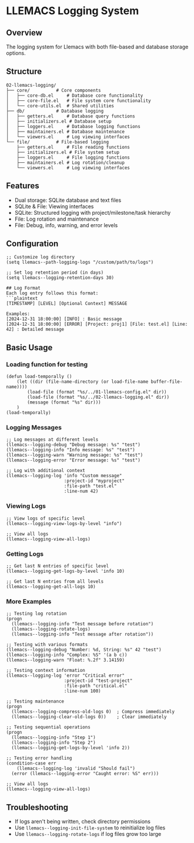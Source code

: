<!-- ---
!-- title: 2024-12-31 18:04:30
!-- author: ywata-note-win
!-- date: /home/ywatanabe/.dotfiles/.emacs.d/lisp/llemacs/llemacs.el/02-llemacs-logging/README.md
!-- --- -->

# LLEMACS Logging System

## Overview
The logging system for Llemacs with both file-based and database storage options.

## Structure
```
02-llemacs-logging/
├── core/          # Core components
│   ├── core-db.el     # Database core functionality
│   ├── core-file.el   # File system core functionality
│   └── core-utils.el  # Shared utilities
├── db/            # Database logging
│   ├── getters.el     # Database query functions
│   ├── initializers.el # Database setup
│   ├── loggers.el     # Database logging functions
│   ├── maintainers.el # Database maintenance
│   └── viewers.el     # Log viewing interfaces
└── file/          # File-based logging
    ├── getters.el     # File reading functions
    ├── initializers.el # File system setup
    ├── loggers.el     # File logging functions
    ├── maintainers.el # Log rotation/cleanup
    └── viewers.el     # Log viewing interfaces
```

## Features
- Dual storage: SQLite database and text files
- SQLite & File: Viewing interfaces
- SQLite: Structured logging with project/milestone/task hierarchy
- File: Log rotation and maintenance
- File: Debug, info, warning, and error levels

## Configuration
```elisp
;; Customize log directory
(setq llemacs--path-logging-logs "/custom/path/to/logs")

;; Set log retention period (in days)
(setq llemacs--logging-retention-days 30)

## Log Format
Each log entry follows this format:
```plaintext
[TIMESTAMP] [LEVEL] [Optional Context] MESSAGE

Examples:
[2024-12-31 18:00:00] [INFO] : Basic message
[2024-12-31 18:00:00] [ERROR] [Project: proj1] [File: test.el] [Line: 42] : Detailed message
```

## Basic Usage

### Loading function for testing
```elisp
(defun load-temporally ()
    (let ((dir (file-name-directory (or load-file-name buffer-file-name))))
        (load-file (format "%s/../01-llemacs-config.el" dir))
        (load-file (format "%s/../02-llemacs-logging.el" dir))
        (message (format "%s" dir)))
    )
(load-temporally)
```

### Logging Messages

```elisp
;; Log messages at different levels
(llemacs--logging-debug "Debug message: %s" "test")
(llemacs--logging-info "Info message: %s" "test")
(llemacs--logging-warn "Warning message: %s" "test")
(llemacs--logging-error "Error message: %s" "test")

;; Log with additional context
(llemacs--logging-log 'info "Custom message" 
                      :project-id "myproject" 
                      :file-path "test.el" 
                      :line-num 42)
```

### Viewing Logs

```elisp
;; View logs of specific level
(llemacs--logging-view-logs-by-level "info")

;; View all logs
(llemacs--logging-view-all-logs)
```

### Getting Logs

``` elisp
;; Get last N entries of specific level
(llemacs--logging-get-logs-by-level 'info 10)

;; Get last N entries from all levels
(llemacs--logging-get-all-logs 10)
```

### More Examples

```elisp
;; Testing log rotation
(progn
  (llemacs--logging-info "Test message before rotation")
  (llemacs--logging-rotate-logs)
  (llemacs--logging-info "Test message after rotation"))

;; Testing with various formats
(llemacs--logging-debug "Number: %d, String: %s" 42 "test")
(llemacs--logging-info "Complex: %S" '(a b c))
(llemacs--logging-warn "Float: %.2f" 3.14159)

;; Testing context information
(llemacs--logging-log 'error "Critical error"
                      :project-id "test-project"
                      :file-path "critical.el"
                      :line-num 100)

;; Testing maintenance
(progn
  (llemacs--logging-compress-old-logs 0)  ; Compress immediately
  (llemacs--logging-clear-old-logs 0))    ; Clear immediately

;; Testing sequential operations
(progn
  (llemacs--logging-info "Step 1")
  (llemacs--logging-info "Step 2")
  (llemacs--logging-get-logs-by-level 'info 2))

;; Testing error handling
(condition-case err
    (llemacs--logging-log 'invalid "Should fail")
  (error (llemacs--logging-error "Caught error: %S" err)))
  
;; View all logs
(llemacs--logging-view-all-logs)
```

## Troubleshooting
- If logs aren't being written, check directory permissions
- Use `llemacs--logging-init-file-system` to reinitialize log files
- Use `llemacs--logging-rotate-logs` if log files grow too large